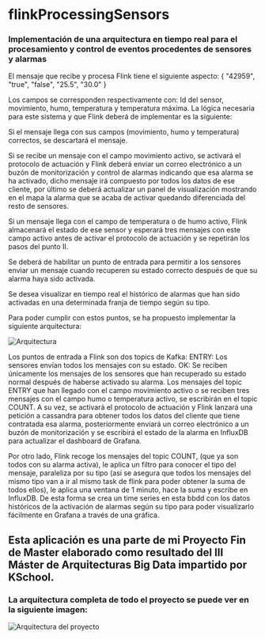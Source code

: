 # flinkProcessingSensors
### Implementación de una arquitectura en tiempo real para el procesamiento y control de eventos procedentes de sensores y alarmas


El mensaje que recibe y procesa Flink tiene el siguiente aspecto:
{
"42959",
"true",
"false",
"25.5",
"30.0"
}

Los campos se corresponden respectivamente con: Id del sensor, movimiento, humo, temperatura y temperatura máxima.
La lógica necesaria para este sistema y que Flink deberá de implementar es la siguiente:

Si el mensaje llega con sus campos (movimiento, humo y temperatura) correctos, se descartará el mensaje.

Si se recibe un mensaje con el campo movimiento activo, se activará el protocolo de actuación y Flink deberá enviar un correo electrónico a un buzón de monitorización y control de alarmas indicando que esa alarma se ha activado, dicho mensaje irá compuesto por todos los datos de ese cliente, por último se deberá actualizar un panel de visualización mostrando en el mapa la alarma que se acaba de activar quedando diferenciada del resto de sensores.

Si un mensaje llega con el campo de temperatura o de humo activo, Flink almacenará el estado de ese sensor y esperará tres mensajes con este campo activo antes de activar el protocolo de actuación y se repetirán los pasos del punto II.

Se deberá de habilitar un punto de entrada para permitir a los sensores enviar un mensaje cuando recuperen su estado correcto después de que su alarma haya sido activada.

Se desea visualizar en tiempo real el histórico de alarmas que han sido activadas en una determinada franja de tiempo según su tipo.

Para poder cumplir con estos puntos, se ha propuesto implementar la siguiente arquitectura:


![Arquitectura](https://image.ibb.co/cyTUyG/arq_flink.png)


Los puntos de entrada a Flink son dos topics de Kafka:
ENTRY:  Los sensores envían todos los mensajes con su estado.
OK: Se reciben únicamente los mensajes de los sensores que han recuperado su estado normal después de haberse activado su alarma.
Los mensajes del topic ENTRY que han llegado con el campo movimiento activo o se reciben tres mensajes con el campo humo o temperatura activo, se escribirán en el topic COUNT. A su vez, se activará el protocolo de actuación y Flink lanzará una petición a cassandra para obtener todos los datos del cliente que tiene contratada esa alarma, posteriormente enviará un correo electrónico a un buzón de monitorización y se escribirá el estado de la alarma en InfluxDB para actualizar el dashboard de Grafana.

Por otro lado, Flink recoge los mensajes del topic COUNT, (que ya son todos con su alarma activa), le aplica un filtro para conocer el tipo del mensaje, paraleliza por su tipo (así se asegura que todos los mensajes del mismo tipo van a ir al mismo task de flink para poder obtener la suma de todos ellos), le aplica una ventana de 1 minuto, hace la suma y escribe en InfluxDB. De esta forma se crea un time series en esta bbdd con los datos históricos de la activación de alarmas según su tipo para poder visualizarlo fácilmente en Grafana a través de una gráfica.



## Esta aplicación es una parte de mi Proyecto Fin de Master elaborado como resultado del III Máster de Arquitecturas Big Data impartido por KSchool.

### La arquitectura completa de todo el proyecto se puede ver en la siguiente imagen:

![Arquitectura del proyecto](https://image.ibb.co/cRSmCb/arquitectura_completa.png)




